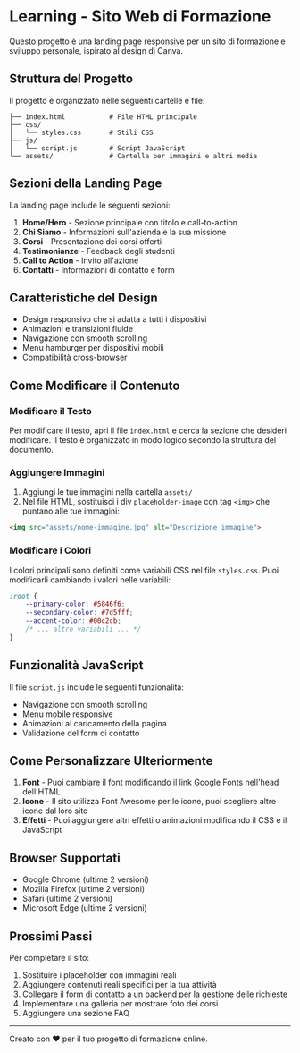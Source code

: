 # Learning - Sito Web di Formazione

Questo progetto è una landing page responsive per un sito di formazione e sviluppo personale, ispirato al design di Canva.

## Struttura del Progetto

Il progetto è organizzato nelle seguenti cartelle e file:

```
├── index.html           # File HTML principale
├── css/
│   └── styles.css       # Stili CSS
├── js/
│   └── script.js        # Script JavaScript
└── assets/              # Cartella per immagini e altri media
```

## Sezioni della Landing Page

La landing page include le seguenti sezioni:

1. **Home/Hero** - Sezione principale con titolo e call-to-action
2. **Chi Siamo** - Informazioni sull'azienda e la sua missione
3. **Corsi** - Presentazione dei corsi offerti
4. **Testimonianze** - Feedback degli studenti
5. **Call to Action** - Invito all'azione
6. **Contatti** - Informazioni di contatto e form

## Caratteristiche del Design

- Design responsivo che si adatta a tutti i dispositivi
- Animazioni e transizioni fluide
- Navigazione con smooth scrolling
- Menu hamburger per dispositivi mobili
- Compatibilità cross-browser

## Come Modificare il Contenuto

### Modificare il Testo

Per modificare il testo, apri il file `index.html` e cerca la sezione che desideri modificare. Il testo è organizzato in modo logico secondo la struttura del documento.

### Aggiungere Immagini

1. Aggiungi le tue immagini nella cartella `assets/`
2. Nel file HTML, sostituisci i div `placeholder-image` con tag `<img>` che puntano alle tue immagini:

```html
<img src="assets/nome-immagine.jpg" alt="Descrizione immagine">
```

### Modificare i Colori

I colori principali sono definiti come variabili CSS nel file `styles.css`. Puoi modificarli cambiando i valori nelle variabili:

```css
:root {
    --primary-color: #5846f6;
    --secondary-color: #7d5fff;
    --accent-color: #00c2cb;
    /* ... altre variabili ... */
}
```

## Funzionalità JavaScript

Il file `script.js` include le seguenti funzionalità:

- Navigazione con smooth scrolling
- Menu mobile responsive
- Animazioni al caricamento della pagina
- Validazione del form di contatto

## Come Personalizzare Ulteriormente

1. **Font** - Puoi cambiare il font modificando il link Google Fonts nell'head dell'HTML
2. **Icone** - Il sito utilizza Font Awesome per le icone, puoi scegliere altre icone dal loro sito
3. **Effetti** - Puoi aggiungere altri effetti o animazioni modificando il CSS e il JavaScript

## Browser Supportati

- Google Chrome (ultime 2 versioni)
- Mozilla Firefox (ultime 2 versioni)
- Safari (ultime 2 versioni)
- Microsoft Edge (ultime 2 versioni)

## Prossimi Passi

Per completare il sito:

1. Sostituire i placeholder con immagini reali
2. Aggiungere contenuti reali specifici per la tua attività
3. Collegare il form di contatto a un backend per la gestione delle richieste
4. Implementare una galleria per mostrare foto dei corsi
5. Aggiungere una sezione FAQ

---

Creato con ❤️ per il tuo progetto di formazione online. 